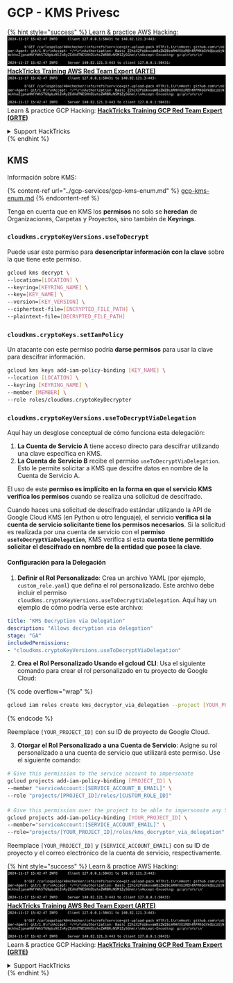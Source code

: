# GCP - KMS Privesc

{% hint style="success" %}
Learn & practice AWS Hacking:<img src="../../../.gitbook/assets/image (1).png" alt="" data-size="line">[**HackTricks Training AWS Red Team Expert (ARTE)**](https://training.hacktricks.xyz/courses/arte)<img src="../../../.gitbook/assets/image (1).png" alt="" data-size="line">\
Learn & practice GCP Hacking: <img src="../../../.gitbook/assets/image (2).png" alt="" data-size="line">[**HackTricks Training GCP Red Team Expert (GRTE)**<img src="../../../.gitbook/assets/image (2).png" alt="" data-size="line">](https://training.hacktricks.xyz/courses/grte)

<details>

<summary>Support HackTricks</summary>

* Check the [**subscription plans**](https://github.com/sponsors/carlospolop)!
* **Join the** 💬 [**Discord group**](https://discord.gg/hRep4RUj7f) or the [**telegram group**](https://t.me/peass) or **follow** us on **Twitter** 🐦 [**@hacktricks\_live**](https://twitter.com/hacktricks\_live)**.**
* **Share hacking tricks by submitting PRs to the** [**HackTricks**](https://github.com/carlospolop/hacktricks) and [**HackTricks Cloud**](https://github.com/carlospolop/hacktricks-cloud) github repos.

</details>
{% endhint %}

## KMS

Información sobre KMS:

{% content-ref url="../gcp-services/gcp-kms-enum.md" %}
[gcp-kms-enum.md](../gcp-services/gcp-kms-enum.md)
{% endcontent-ref %}

Tenga en cuenta que en KMS los **permisos** no solo se **heredan** de Organizaciones, Carpetas y Proyectos, sino también de **Keyrings**.

### `cloudkms.cryptoKeyVersions.useToDecrypt`

Puede usar este permiso para **desencriptar información con la clave** sobre la que tiene este permiso.
```bash
gcloud kms decrypt \
--location=[LOCATION] \
--keyring=[KEYRING_NAME] \
--key=[KEY_NAME] \
--version=[KEY_VERSION] \
--ciphertext-file=[ENCRYPTED_FILE_PATH] \
--plaintext-file=[DECRYPTED_FILE_PATH]
```
### `cloudkms.cryptoKeys.setIamPolicy`

Un atacante con este permiso podría **darse permisos** para usar la clave para descifrar información.
```bash
gcloud kms keys add-iam-policy-binding [KEY_NAME] \
--location [LOCATION] \
--keyring [KEYRING_NAME] \
--member [MEMBER] \
--role roles/cloudkms.cryptoKeyDecrypter
```
### `cloudkms.cryptoKeyVersions.useToDecryptViaDelegation`

Aquí hay un desglose conceptual de cómo funciona esta delegación:

1. **La Cuenta de Servicio A** tiene acceso directo para descifrar utilizando una clave específica en KMS.
2. **La Cuenta de Servicio B** recibe el permiso `useToDecryptViaDelegation`. Esto le permite solicitar a KMS que descifre datos en nombre de la Cuenta de Servicio A.

El uso de este **permiso es implícito en la forma en que el servicio KMS verifica los permisos** cuando se realiza una solicitud de descifrado.

Cuando haces una solicitud de descifrado estándar utilizando la API de Google Cloud KMS (en Python u otro lenguaje), el servicio **verifica si la cuenta de servicio solicitante tiene los permisos necesarios**. Si la solicitud es realizada por una cuenta de servicio con el **permiso `useToDecryptViaDelegation`**, KMS verifica si esta **cuenta tiene permitido solicitar el descifrado en nombre de la entidad que posee la clave**.

#### Configuración para la Delegación

1. **Definir el Rol Personalizado**: Crea un archivo YAML (por ejemplo, `custom_role.yaml`) que defina el rol personalizado. Este archivo debe incluir el permiso `cloudkms.cryptoKeyVersions.useToDecryptViaDelegation`. Aquí hay un ejemplo de cómo podría verse este archivo:
```yaml
title: "KMS Decryption via Delegation"
description: "Allows decryption via delegation"
stage: "GA"
includedPermissions:
- "cloudkms.cryptoKeyVersions.useToDecryptViaDelegation"
```
2. **Crea el Rol Personalizado Usando el gcloud CLI**: Usa el siguiente comando para crear el rol personalizado en tu proyecto de Google Cloud:

{% code overflow="wrap" %}
```bash
gcloud iam roles create kms_decryptor_via_delegation --project [YOUR_PROJECT_ID] --file custom_role.yaml
```
{% endcode %}

Reemplace `[YOUR_PROJECT_ID]` con su ID de proyecto de Google Cloud.

3. **Otorgar el Rol Personalizado a una Cuenta de Servicio**: Asigne su rol personalizado a una cuenta de servicio que utilizará este permiso. Use el siguiente comando:
```bash
# Give this permission to the service account to impersonate
gcloud projects add-iam-policy-binding [PROJECT_ID] \
--member "serviceAccount:[SERVICE_ACCOUNT_B_EMAIL]" \
--role "projects/[PROJECT_ID]/roles/[CUSTOM_ROLE_ID]"

# Give this permission over the project to be able to impersonate any SA
gcloud projects add-iam-policy-binding [YOUR_PROJECT_ID] \
--member="serviceAccount:[SERVICE_ACCOUNT_EMAIL]" \
--role="projects/[YOUR_PROJECT_ID]/roles/kms_decryptor_via_delegation"
```
Reemplace `[YOUR_PROJECT_ID]` y `[SERVICE_ACCOUNT_EMAIL]` con su ID de proyecto y el correo electrónico de la cuenta de servicio, respectivamente.

{% hint style="success" %}
Learn & practice AWS Hacking:<img src="../../../.gitbook/assets/image (1).png" alt="" data-size="line">[**HackTricks Training AWS Red Team Expert (ARTE)**](https://training.hacktricks.xyz/courses/arte)<img src="../../../.gitbook/assets/image (1).png" alt="" data-size="line">\
Learn & practice GCP Hacking: <img src="../../../.gitbook/assets/image (2).png" alt="" data-size="line">[**HackTricks Training GCP Red Team Expert (GRTE)**<img src="../../../.gitbook/assets/image (2).png" alt="" data-size="line">](https://training.hacktricks.xyz/courses/grte)

<details>

<summary>Support HackTricks</summary>

* Check the [**subscription plans**](https://github.com/sponsors/carlospolop)!
* **Join the** 💬 [**Discord group**](https://discord.gg/hRep4RUj7f) or the [**telegram group**](https://t.me/peass) or **follow** us on **Twitter** 🐦 [**@hacktricks\_live**](https://twitter.com/hacktricks\_live)**.**
* **Share hacking tricks by submitting PRs to the** [**HackTricks**](https://github.com/carlospolop/hacktricks) and [**HackTricks Cloud**](https://github.com/carlospolop/hacktricks-cloud) github repos.

</details>
{% endhint %}
